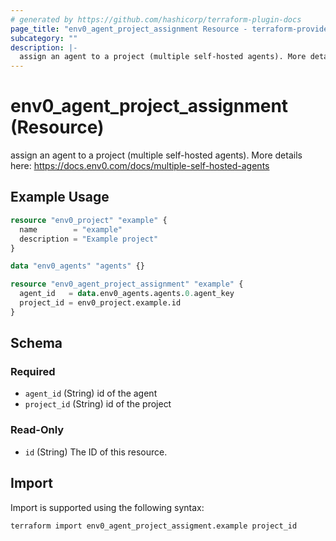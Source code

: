 ```yaml
---
# generated by https://github.com/hashicorp/terraform-plugin-docs
page_title: "env0_agent_project_assignment Resource - terraform-provider-env0"
subcategory: ""
description: |-
  assign an agent to a project (multiple self-hosted agents). More details here: https://docs.env0.com/docs/multiple-self-hosted-agents
---
```


# env0_agent_project_assignment (Resource)

assign an agent to a project (multiple self-hosted agents). More details here: https://docs.env0.com/docs/multiple-self-hosted-agents

## Example Usage

```terraform
resource "env0_project" "example" {
  name        = "example"
  description = "Example project"
}

data "env0_agents" "agents" {}

resource "env0_agent_project_assignment" "example" {
  agent_id   = data.env0_agents.agents.0.agent_key
  project_id = env0_project.example.id
}
```

<!-- schema generated by tfplugindocs -->
## Schema

### Required

- `agent_id` (String) id of the agent
- `project_id` (String) id of the project

### Read-Only

- `id` (String) The ID of this resource.

## Import

Import is supported using the following syntax:

```shell
terraform import env0_agent_project_assigment.example project_id
```
